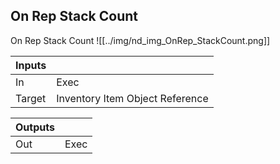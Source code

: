 ## On Rep Stack Count
On Rep Stack Count
![[../img/nd_img_OnRep_StackCount.png]]

|Inputs||
|--|--|
| In | Exec |
| Target | Inventory Item Object Reference |

|Outputs||
|--|--|
| Out | Exec |
